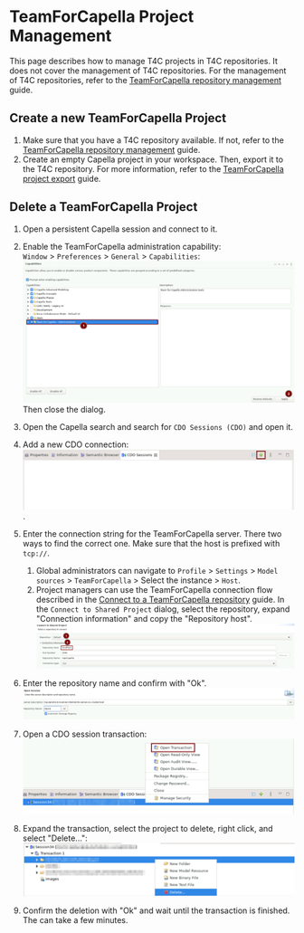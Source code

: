 <!--
 ~ SPDX-FileCopyrightText: Copyright DB InfraGO AG and contributors
 ~ SPDX-License-Identifier: Apache-2.0
 -->

# TeamForCapella Project Management

This page describes how to manage T4C projects in T4C repositories. It does not
cover the management of T4C repositories. For the management of T4C
repositories, refer to the
[TeamForCapella repository management](../repository-management/repository-management.md)
guide.

## Create a new TeamForCapella Project

1. Make sure that you have a T4C repository available. If not, refer to the
   [TeamForCapella repository management](../repository-management/repository-management.md)
   guide.
1. Create an empty Capella project in your workspace. Then, export it to the
   T4C repository. For more information, refer to the
   [TeamForCapella project export](../../../user/tools/capella/teamforcapella/export/export-to-t4c.md)
   guide.

## Delete a TeamForCapella Project

<!-- prettier-ignore -->
1. Open a persistent Capella session and connect to it.
1. Enable the TeamForCapella administration capability: <br /> `Window` >
   `Preferences` > `General` > `Capabilities`:
   ![Activate TeamForCapella administration capabilities](./activate-t4c-administration-guide.png)
   Then close the dialog.
1. Open the Capella search and search for `CDO Sessions (CDO)` and open it.
1. Add a new CDO connection:
   ![Add a new CDO connection](./add-new-cdo-session.png).
1. Enter the connection string for the TeamForCapella server. There two ways to
   find the correct one. Make sure that the host is prefixed with `tcp://`.

    1. Global administrators can navigate to `Profile` > `Settings` >
        `Model sources` > `TeamForCapella` > Select the instance > `Host`.
    1. Project managers can use the TeamForCapella connection flow described in
        the [Connect to a TeamForCapella repository](../../../user/tools/capella/teamforcapella/export/export-to-t4c.md)
        guide. In the `Connect to Shared Project` dialog, select the repository,
        expand "Connection information" and copy the "Repository host".
        ![Find out T4C server host](./find-out-repository-host.png)

1. Enter the repository name and confirm with "Ok".
    ![Open CDO session](./open-cdo-session.png)
1. Open a CDO session transaction:
    ![Open a CDO transaction](./open-cdo-transaction.png)
1. Expand the transaction, select the project to delete, right click, and select "Delete...":
    ![Delete a T4C project](./delete-t4c-project.png)
1. Confirm the deletion with "Ok" and wait until the transaction is finished.
   The can take a few minutes.
